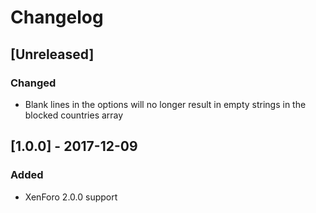 # Changelog

## [Unreleased]
### Changed
- Blank lines in the options will no longer result in empty strings in the
blocked countries array

## [1.0.0] - 2017-12-09
### Added
- XenForo 2.0.0 support

